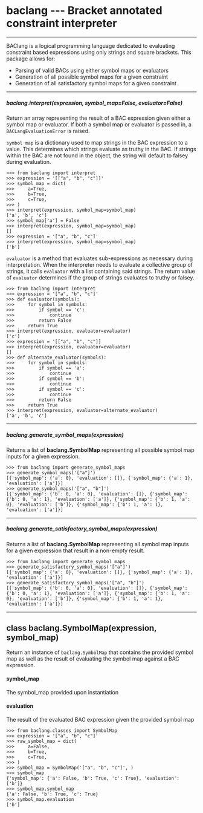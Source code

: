 # baclang --- Bracket annotated constraint interpreter

---

BAClang is a logical programming language dedicated to evaluating constraint based expressions using only strings and square brackets. This package allows for:
- Parsing of valid BACs using either symbol maps or evaluators
- Generation of all possible symbol maps for a given constraint
- Generation of all satisfactory symbol maps for a given constraint

---

##### baclang.interpret(expression, symbol_map=False, evaluator=False)
Return an array representing the result of a BAC expression given either a symbol map or evaluator. If both a symbol map or evaluator is passed in, a `BACLangEvaluationError` is raised.

`symbol map` is a dictionary used to map strings in the BAC expression to a value. This determines which strings evaluate as truthy in the BAC. If strings within the BAC are not found in the object, the string will default to falsey during evaluation.

```
>>> from baclang import interpret
>>> expression = '[["a", "b", "c"]]'
>>> symbol_map = dict(
>>>     a=True,
>>>     b=True,
>>>     c=True,
>>> )
>>> interpret(expression, symbol_map=symbol_map)
['a', 'b', 'c']
>>> symbol_map['a'] = False
>>> interpret(expression, symbol_map=symbol_map)
[]
>>> expression = '["a", "b", "c"]'
>>> interpret(expression, symbol_map=symbol_map)
['b']
```

`evaluator` is a method that evaluates sub-expressions as necessary during interpretation. When the interpreter needs to evaluate a collective group of strings, it calls `evaluator` with a list containing said strings. The return value of `evaluator` determines if the group of strings evaluates to truthy or falsey.

```
>>> from baclang import interpret
>>> expression = '["a", "b", "c"]'
>>> def evaluator(symbols):
>>>     for symbol in symbols:
>>>         if symbol == 'c':
>>>             continue
>>>         return False
>>>     return True
>>> interpret(expression, evaluator=evaluator)
['c']
>>> expression = '[["a", "b", "c"]]
>>> interpret(expression, evaluator=evaluator)
[]
>>> def alternate_evaluator(symbols):
>>>     for symbol in symbols:
>>>         if symbol == 'a':
>>>             continue
>>>         if symbol == 'b':
>>>             continue
>>>         if symbol == 'c':
>>>             continue
>>>         return False
>>>     return True
>>> interpret(expression, evaluator=alternate_evaluator)
['a', 'b', 'c']
```

---

##### baclang.generate_symbol_maps(expression)
Returns a list of __baclang.SymbolMap__ representing all possible symbol map inputs for a given expression.

```
>>> from baclang import generate_symbol_maps
>>> generate_symbol_maps('["a"]')
[{'symbol_map': {'a': 0}, 'evaluation': []}, {'symbol_map': {'a': 1}, 'evaluation': ['a']}]
>>> generate_symbol_maps('["a", "b"]')
[{'symbol_map': {'b': 0, 'a': 0}, 'evaluation': []}, {'symbol_map': {'b': 0, 'a': 1}, 'evaluation': ['a']}, {'symbol_map': {'b': 1, 'a': 0}, 'evaluation': ['b']}, {'symbol_map': {'b': 1, 'a': 1}, 'evaluation': ['a']}]
```

---

##### baclang.generate_satisfactory_symbol_maps(expression)
Returns a list of __baclang.SymbolMap__ representing all symbol map inputs for a given expression that result in a non-empty result.

```
>>> from baclang import generate_symbol_maps
>>> generate_satisfactory_symbol_maps('["a"]')
[{'symbol_map': {'a': 0}, 'evaluation': []}, {'symbol_map': {'a': 1}, 'evaluation': ['a']}]
>>> generate_satisfactory_symbol_maps('["a", "b"]')
[{'symbol_map': {'b': 0, 'a': 0}, 'evaluation': []}, {'symbol_map': {'b': 0, 'a': 1}, 'evaluation': ['a']}, {'symbol_map': {'b': 1, 'a': 0}, 'evaluation': ['b']}, {'symbol_map': {'b': 1, 'a': 1}, 'evaluation': ['a']}]
```

---

## class baclang.SymbolMap(expression, symbol_map)
Return an instance of `baclang.SymbolMap` that contains the provided symbol map as well as the result of evaluating the symbol map against a BAC expression.

#### symbol_map
The symbol_map provided upon instantiation

#### evaluation
The result of the evaluated BAC expression given the provided symbol map

```
>>> from baclang.classes import SymbolMap
>>> expression = '["a", "b", "c"]'
>>> raw_symbol_map = dict(
>>>     a=False,
>>>     b=True,
>>>     c=True,
>>> )
>>> symbol_map = SymbolMap('["a", "b", "c"]', )
>>> symbol_map
{'symbol_map': {'a': False, 'b': True, 'c': True}, 'evaluation': ['b']}
>>> symbol_map.symbol_map
{'a': False, 'b': True, 'c': True}
>>> symbol_map.evaluation
['b']
```

